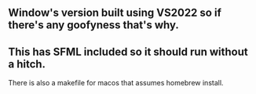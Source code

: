## Window's version built using VS2022 so if there's any goofyness that's why.

## This has SFML included so it should run without a hitch. 

There is also a makefile for macos that assumes homebrew install.
